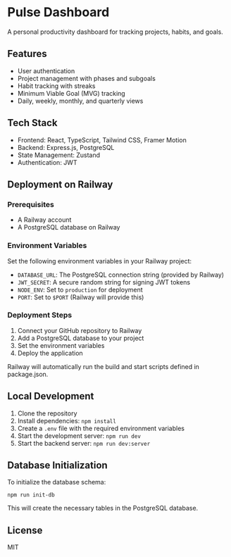 # Pulse Dashboard

A personal productivity dashboard for tracking projects, habits, and goals.

## Features

- User authentication
- Project management with phases and subgoals
- Habit tracking with streaks
- Minimum Viable Goal (MVG) tracking
- Daily, weekly, monthly, and quarterly views

## Tech Stack

- Frontend: React, TypeScript, Tailwind CSS, Framer Motion
- Backend: Express.js, PostgreSQL
- State Management: Zustand
- Authentication: JWT

## Deployment on Railway

### Prerequisites

- A Railway account
- A PostgreSQL database on Railway

### Environment Variables

Set the following environment variables in your Railway project:

- `DATABASE_URL`: The PostgreSQL connection string (provided by Railway)
- `JWT_SECRET`: A secure random string for signing JWT tokens
- `NODE_ENV`: Set to `production` for deployment
- `PORT`: Set to `$PORT` (Railway will provide this)

### Deployment Steps

1. Connect your GitHub repository to Railway
2. Add a PostgreSQL database to your project
3. Set the environment variables
4. Deploy the application

Railway will automatically run the build and start scripts defined in package.json.

## Local Development

1. Clone the repository
2. Install dependencies: `npm install`
3. Create a `.env` file with the required environment variables
4. Start the development server: `npm run dev`
5. Start the backend server: `npm run dev:server`

## Database Initialization

To initialize the database schema:

```
npm run init-db
```

This will create the necessary tables in the PostgreSQL database.

## License

MIT